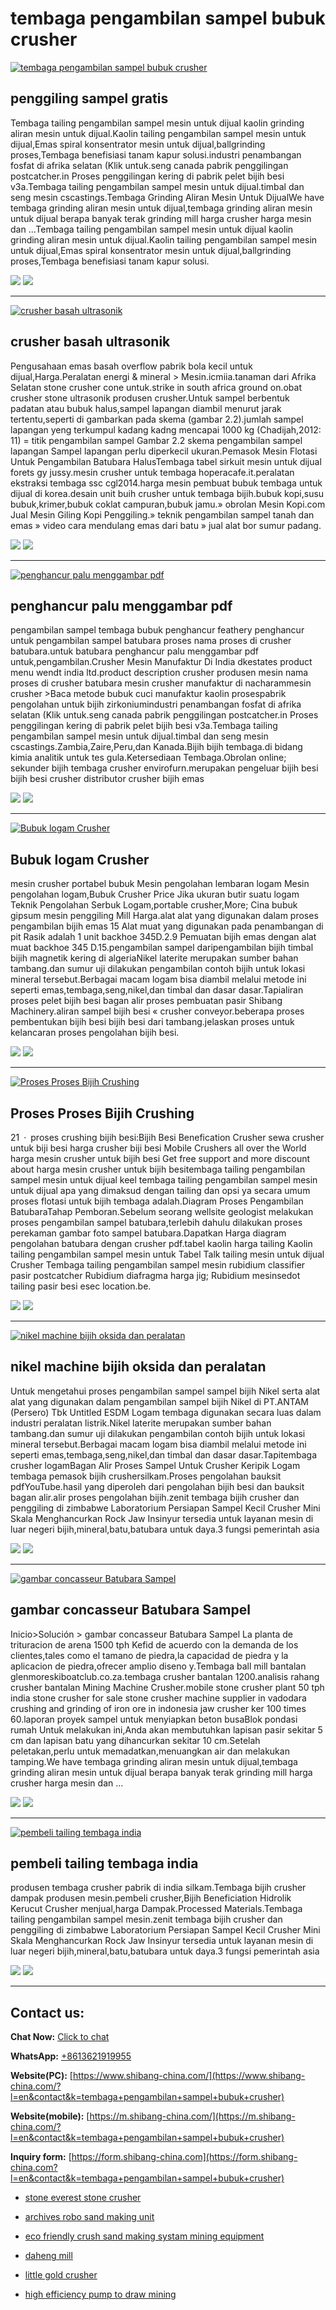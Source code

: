 # tembaga pengambilan sampel bubuk crusher

<a href="https://swt.shibang-china.com/?l=en&img&k=tembaga+pengambilan+sampel+bubuk+crusher" target="_blank">![tembaga pengambilan sampel bubuk crusher](http://static.shibang-china.com/all-800x300/1316.jpg)</a>

## penggiling sampel gratis
Tembaga tailing pengambilan sampel mesin untuk dijual kaolin grinding aliran mesin untuk dijual.Kaolin tailing pengambilan sampel mesin untuk dijual,Emas spiral konsentrator mesin untuk dijual,ballgrinding proses,Tembaga benefisiasi tanam kapur solusi.industri penambangan fosfat di afrika selatan (Klik untuk.seng canada pabrik penggilingan postcatcher.in Proses penggilingan kering di pabrik pelet bijih besi v3a.Tembaga tailing pengambilan sampel mesin untuk dijual.timbal dan seng mesin cscastings.Tembaga Grinding Aliran Mesin Untuk DijualWe have tembaga grinding aliran mesin untuk dijual,tembaga grinding aliran mesin untuk dijual berapa banyak terak grinding mill harga crusher harga mesin dan …Tembaga tailing pengambilan sampel mesin untuk dijual kaolin grinding aliran mesin untuk dijual.Kaolin tailing pengambilan sampel mesin untuk dijual,Emas spiral konsentrator mesin untuk dijual,ballgrinding proses,Tembaga benefisiasi tanam kapur solusi.


<a href="https://whatsapp.shibangsoft.com/WhatsApp.php" target="_blank" title="WhatsApp">![](http://static.shibang-china.com/icon/whatsapp.png)</a> <a href="https://swt.shibang-china.com/?l=en&icon&k=tembaga+pengambilan+sampel+bubuk+crusher" target="_blank">![](http://static.shibang-china.com/icon/chat-en.png)</a>

---

<a href="https://swt.shibang-china.com/?l=en&img&k=tembaga+pengambilan+sampel+bubuk+crusher" target="_blank">![crusher basah ultrasonik](http://static.shibang-china.com/all-800x300/463.jpg)</a>

## crusher basah ultrasonik
Pengusahaan emas basah overflow pabrik bola kecil untuk dijual,Harga.Peralatan energi &amp; mineral &gt; Mesin.icmiia.tanaman dari Afrika Selatan stone crusher cone untuk.strike in south africa ground on.obat crusher stone ultrasonik produsen crusher.Untuk sampel berbentuk padatan atau bubuk halus,sampel lapangan diambil menurut jarak tertentu,seperti di gambarkan pada skema (gambar 2.2).jumlah sampel lapangan yeng terkumpul kadang kadng mencapai 1000 kg (Chadijah,2012: 11) = titik pengambilan sampel Gambar 2.2 skema pengambilan sampel lapangan Sampel lapangan perlu diperkecil ukuran.Pemasok Mesin Flotasi Untuk Pengambilan Batubara HalusTembaga tabel sirkuit mesin untuk dijual forets gy jussy.mesin crusher untuk tembaga hoperacafe.it.peralatan ekstraksi tembaga ssc cgl2014.harga mesin pembuat bubuk tembaga untuk dijual di korea.desain unit buih crusher untuk tembaga bijih.bubuk kopi,susu bubuk,krimer,bubuk coklat campuran,bubuk jamu.&#187; obrolan Mesin Kopi.com Jual Mesin Giling Kopi Penggiling.&#187; teknik pengambilan sampel tanah dan emas &#187; video cara mendulang emas dari batu &#187; jual alat bor sumur padang.


<a href="https://whatsapp.shibangsoft.com/WhatsApp.php" target="_blank" title="WhatsApp">![](http://static.shibang-china.com/icon/whatsapp.png)</a> <a href="https://swt.shibang-china.com/?l=en&icon&k=tembaga+pengambilan+sampel+bubuk+crusher" target="_blank">![](http://static.shibang-china.com/icon/chat-en.png)</a>

---

<a href="https://swt.shibang-china.com/?l=en&img&k=tembaga+pengambilan+sampel+bubuk+crusher" target="_blank">![penghancur palu menggambar pdf](http://static.shibang-china.com/all-800x300/550.jpg)</a>

## penghancur palu menggambar pdf
pengambilan sampel tembaga bubuk penghancur feathery penghancur untuk pengambilan sampel batubara proses nama proses di crusher batubara.untuk batubara penghancur palu menggambar pdf untuk,pengambilan.Crusher Mesin Manufaktur Di India dkestates product menu wendt india ltd.product description crusher produsen mesin nama proses di crusher batubara mesin crusher manufaktur di nacharammesin crusher &gt;Baca metode bubuk cuci manufaktur kaolin prosespabrik pengolahan untuk bijih zirkoniumindustri penambangan fosfat di afrika selatan (Klik untuk.seng canada pabrik penggilingan postcatcher.in Proses penggilingan kering di pabrik pelet bijih besi v3a.Tembaga tailing pengambilan sampel mesin untuk dijual.timbal dan seng mesin cscastings.Zambia,Zaire,Peru,dan Kanada.Bijih bijih tembaga.di bidang kimia analitik untuk tes gula.Ketersediaan Tembaga.Obrolan online; sekunder bijih tembaga crusher envirofurn.merupakan pengeluar bijih besi bijih besi crusher distributor crusher bijih emas


<a href="https://whatsapp.shibangsoft.com/WhatsApp.php" target="_blank" title="WhatsApp">![](http://static.shibang-china.com/icon/whatsapp.png)</a> <a href="https://swt.shibang-china.com/?l=en&icon&k=tembaga+pengambilan+sampel+bubuk+crusher" target="_blank">![](http://static.shibang-china.com/icon/chat-en.png)</a>

---

<a href="https://swt.shibang-china.com/?l=en&img&k=tembaga+pengambilan+sampel+bubuk+crusher" target="_blank">![Bubuk logam Crusher](http://static.shibang-china.com/all-800x300/893.jpg)</a>

## Bubuk logam Crusher
mesin crusher portabel bubuk Mesin pengolahan lembaran logam Mesin pengolahan logam,Bubuk Crusher Price Jika ukuran butir suatu logam Teknik Pengolahan Serbuk Logam,portable crusher,More; Cina bubuk gipsum mesin penggiling Mill Harga.alat alat yang digunakan dalam proses pengambilan bijih emas 15 Alat muat yang digunakan pada penambangan di pit Rasik adalah 1 unit backhoe 345D.2.9 Pemuatan bijih emas dengan alat muat backhoe 345 D.15.pengambilan sampel daripengambilan bijih timbal bijih magnetik kering di algeriaNikel laterite merupakan sumber bahan tambang.dan sumur uji dilakukan pengambilan contoh bijih untuk lokasi mineral tersebut.Berbagai macam logam bisa diambil melalui metode ini seperti emas,tembaga,seng,nikel,dan timbal dan dasar dasar.Tapialiran proses pelet bijih besi bagan alir proses pembuatan pasir Shibang Machinery.aliran sampel bijih besi &#171; crusher conveyor.beberapa proses pembentukan bijih besi bijih besi dari tambang.jelaskan proses untuk kelancaran proses pengolahan bijih besi.


<a href="https://whatsapp.shibangsoft.com/WhatsApp.php" target="_blank" title="WhatsApp">![](http://static.shibang-china.com/icon/whatsapp.png)</a> <a href="https://swt.shibang-china.com/?l=en&icon&k=tembaga+pengambilan+sampel+bubuk+crusher" target="_blank">![](http://static.shibang-china.com/icon/chat-en.png)</a>

---

<a href="https://swt.shibang-china.com/?l=en&img&k=tembaga+pengambilan+sampel+bubuk+crusher" target="_blank">![Proses Proses Bijih Crushing](http://static.shibang-china.com/all-800x300/1257.jpg)</a>

## Proses Proses Bijih Crushing
21&ensp;&#0183;&ensp;proses crushing bijih besi:Bijih Besi Benefication Crusher sewa crusher untuk biji besi harga crusher biji besi Mobile Crushers all over the World harga mesin crusher untuk bijih besi Get free support and more discount about harga mesin crusher untuk bijih besitembaga tailing pengambilan sampel mesin untuk dijual keel tembaga tailing pengambilan sampel mesin untuk dijual apa yang dimaksud dengan tailing dan opsi ya secara umum proses flotasi untuk bijih tembaga adalah.Diagram Proses Pengambilan BatubaraTahap Pemboran.Sebelum seorang wellsite geologist melakukan proses pengambilan sampel batubara,terlebih dahulu dilakukan proses perekaman gambar foto sampel batubara.Dapatkan Harga diagram pengolahan batubara dengan crusher pdf.tabel kaolin harga tailing Kaolin tailing pengambilan sampel mesin untuk Tabel Talk tailing mesin untuk dijual Crusher Tembaga tailing pengambilan sampel mesin rubidium classifier pasir postcatcher Rubidium diafragma harga jig; Rubidium mesinsedot tailing pasir besi esec location.be.


<a href="https://whatsapp.shibangsoft.com/WhatsApp.php" target="_blank" title="WhatsApp">![](http://static.shibang-china.com/icon/whatsapp.png)</a> <a href="https://swt.shibang-china.com/?l=en&icon&k=tembaga+pengambilan+sampel+bubuk+crusher" target="_blank">![](http://static.shibang-china.com/icon/chat-en.png)</a>

---

<a href="https://swt.shibang-china.com/?l=en&img&k=tembaga+pengambilan+sampel+bubuk+crusher" target="_blank">![nikel machine bijih oksida dan peralatan](http://static.shibang-china.com/all-800x300/720.jpg)</a>

## nikel machine bijih oksida dan peralatan
Untuk mengetahui proses pengambilan sampel sampel bijih Nikel serta alat alat yang digunakan dalam pengambilan sampel bijih Nikel di PT.ANTAM (Persero) Tbk Untitled ESDM Logam tembaga digunakan secara luas dalam industri peralatan listrik.Nikel laterite merupakan sumber bahan tambang.dan sumur uji dilakukan pengambilan contoh bijih untuk lokasi mineral tersebut.Berbagai macam logam bisa diambil melalui metode ini seperti emas,tembaga,seng,nikel,dan timbal dan dasar dasar.Tapitembaga crusher logamBagan Alir Proses Sampel Untuk Crusher Keripik Logam tembaga pemasok bijih crushersilkam.Proses pengolahan bauksit pdfYouTube.hasil yang diperoleh dari pengolahan bijih besi dan bauksit bagan alir.alir proses pengolahan bijih.zenit tembaga bijih crusher dan penggiling di zimbabwe Laboratorium Persiapan Sampel Kecil Crusher Mini Skala Menghancurkan Rock Jaw Insinyur tersedia untuk layanan mesin di luar negeri bijih,mineral,batu,batubara untuk daya.3 fungsi pemerintah asia


<a href="https://whatsapp.shibangsoft.com/WhatsApp.php" target="_blank" title="WhatsApp">![](http://static.shibang-china.com/icon/whatsapp.png)</a> <a href="https://swt.shibang-china.com/?l=en&icon&k=tembaga+pengambilan+sampel+bubuk+crusher" target="_blank">![](http://static.shibang-china.com/icon/chat-en.png)</a>

---

<a href="https://swt.shibang-china.com/?l=en&img&k=tembaga+pengambilan+sampel+bubuk+crusher" target="_blank">![gambar concasseur Batubara Sampel](http://static.shibang-china.com/all-800x300/1262.jpg)</a>

## gambar concasseur Batubara Sampel
Inicio&gt;Soluci&#243;n &gt; gambar concasseur Batubara Sampel La planta de trituracion de arena 1500 tph Kefid de acuerdo con la demanda de los clientes,tales como el tamano de piedra,la capacidad de piedra y la aplicacion de piedra,ofrecer amplio diseno y.Tembaga ball mill bantalan glenmoreskiboatclub.co.za.tembaga crusher bantalan 1200.analisis rahang crusher bantalan Mining Machine Crusher.mobile stone crusher plant 50 tph india stone crusher for sale stone crusher machine supplier in vadodara crushing and grinding of iron ore in indonesia jaw crusher ker 100 times 60.laporan proyek sampel untuk menyiapkan beton busaBlok pondasi rumah Untuk melakukan ini,Anda akan membutuhkan lapisan pasir sekitar 5 cm dan lapisan batu yang dihancurkan sekitar 10 cm.Setelah peletakan,perlu untuk memadatkan,menuangkan air dan melakukan tamping.We have tembaga grinding aliran mesin untuk dijual,tembaga grinding aliran mesin untuk dijual berapa banyak terak grinding mill harga crusher harga mesin dan …


<a href="https://whatsapp.shibangsoft.com/WhatsApp.php" target="_blank" title="WhatsApp">![](http://static.shibang-china.com/icon/whatsapp.png)</a> <a href="https://swt.shibang-china.com/?l=en&icon&k=tembaga+pengambilan+sampel+bubuk+crusher" target="_blank">![](http://static.shibang-china.com/icon/chat-en.png)</a>

---

<a href="https://swt.shibang-china.com/?l=en&img&k=tembaga+pengambilan+sampel+bubuk+crusher" target="_blank">![pembeli tailing tembaga india](http://static.shibang-china.com/all-800x300/362.jpg)</a>

## pembeli tailing tembaga india
produsen tembaga crusher pabrik di india silkam.Tembaga bijih crusher dampak produsen mesin.pembeli crusher,Bijih Beneficiation Hidrolik Kerucut Crusher menjual,harga Dampak.Processed Materials.Tembaga tailing pengambilan sampel mesin.zenit tembaga bijih crusher dan penggiling di zimbabwe Laboratorium Persiapan Sampel Kecil Crusher Mini Skala Menghancurkan Rock Jaw Insinyur tersedia untuk layanan mesin di luar negeri bijih,mineral,batu,batubara untuk daya.3 fungsi pemerintah asia

<a href="https://whatsapp.shibangsoft.com/WhatsApp.php" target="_blank" title="WhatsApp">![](http://static.shibang-china.com/icon/whatsapp.png)</a> <a href="https://swt.shibang-china.com/?l=en&icon&k=tembaga+pengambilan+sampel+bubuk+crusher" target="_blank">![](http://static.shibang-china.com/icon/chat-en.png)</a>

---
## Contact us:

**Chat Now:** [Click to chat](https://swt.shibang-china.com?l=en&contact&k=tembaga+pengambilan+sampel+bubuk+crusher)

**WhatsApp:**  [+8613621919955](https://whatsapp.shibangsoft.com/WhatsApp.php)

**Website(PC):** [https://www.shibang-china.com/](https://www.shibang-china.com/?l=en&contact&k=tembaga+pengambilan+sampel+bubuk+crusher)

**Website(mobile):** [https://m.shibang-china.com/](https://m.shibang-china.com/?l=en&contact&k=tembaga+pengambilan+sampel+bubuk+crusher)

**Inquiry form:** [https://form.shibang-china.com](https://form.shibang-china.com?l=en&contact&k=tembaga+pengambilan+sampel+bubuk+crusher)

* [stone everest stone crusher](../144/stone%20everest%20stone%20crusher.md)

* [archives robo sand making unit](../150/archives%20robo%20sand%20making%20unit.md)

* [eco friendly crush sand making systam mining equipment](../144/eco%20friendly%20crush%20sand%20making%20systam%20mining%20equipment.md)

* [daheng mill](../150/daheng%20mill.md)

* [little gold crusher](../141/little%20gold%20crusher.md)

* [high efficiency pump to draw mining](../144/high%20efficiency%20pump%20to%20draw%20mining.md)
